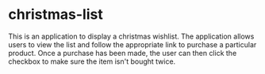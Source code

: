 # christmas-list

This is an application to display a christmas wishlist. 
The application allows users to view the list and follow the appropriate link to purchase a particular product.
Once a purchase has been made, the user can then click the checkbox to make sure the item isn't bought twice.
